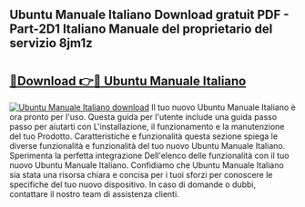 ## Ubuntu Manuale Italiano Download gratuit PDF - Part-2D1 Italiano Manuale del proprietario del servizio 8jm1z

# <h2><a href="http://dffxtj.blite.top/?on=Ubuntu+Manuale+Italiano">🔗Download 👉🔴 Ubuntu Manuale Italiano</a></h2>

[![Ubuntu Manuale Italiano download](https://i.imgur.com/lujVjoI.png)](http://dffxtj.blite.top/?on=Ubuntu+Manuale+Italiano)
Il tuo nuovo Ubuntu Manuale Italiano è ora pronto per l'uso. Questa guida per l'utente include una guida passo passo per aiutarti con L'installazione, il funzionamento e la manutenzione del tuo Prodotto. Caratteristiche e funzionalità questa sezione spiega le diverse funzionalità e funzionalità del tuo nuovo Ubuntu Manuale Italiano. Sperimenta la perfetta integrazione Dell'elenco delle funzionalità con il tuo nuovo Ubuntu Manuale Italiano. Confidiamo che Ubuntu Manuale Italiano sia stata una risorsa chiara e concisa per i tuoi sforzi per conoscere le specifiche del tuo nuovo dispositivo. In caso di domande o dubbi, contattare il nostro team di assistenza clienti.
